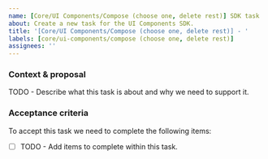 ```yaml
---
name: [Core/UI Components/Compose (choose one, delete rest)] SDK task
about: Create a new task for the UI Components SDK.
title: '[Core/UI Components/Compose (choose one, delete rest)] - '
labels: [core/ui-components/compose (choose one, delete rest)]
assignees: ''
---
```


### Context & proposal

TODO - Describe what this task is about and why we need to support it.

### Acceptance criteria

To accept this task we need to complete the following items:

- [ ] TODO - Add items to complete within this task.